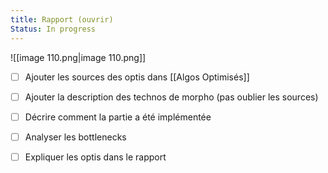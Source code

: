 ```yaml
---
title: Rapport (ouvrir)
Status: In progress
---
```

![[image 110.png|image 110.png]]

- [ ] Ajouter les sources des optis dans
[[Algos Optimisés]]

- [ ] Ajouter la description des technos de morpho (pas oublier les sources)
- [ ] Décrire comment la partie a été implémentée
- [ ] Analyser les bottlenecks
- [ ] Expliquer les optis dans le rapport